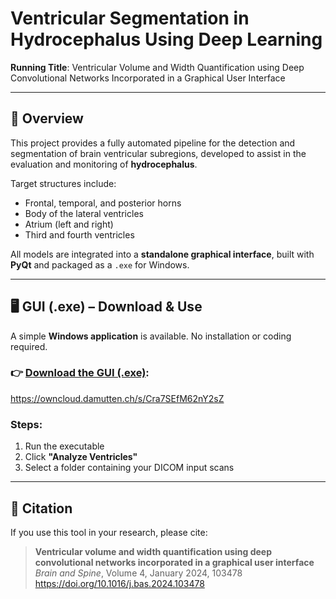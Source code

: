 # Ventricular Segmentation in Hydrocephalus Using Deep Learning

**Running Title**: Ventricular Volume and Width Quantification using Deep Convolutional Networks Incorporated in a Graphical User Interface  

---

## 🧠 Overview

This project provides a fully automated pipeline for the detection and segmentation of brain ventricular subregions, developed to assist in the evaluation and monitoring of **hydrocephalus**.

Target structures include:
- Frontal, temporal, and posterior horns  
- Body of the lateral ventricles  
- Atrium (left and right)  
- Third and fourth ventricles

All models are integrated into a **standalone graphical interface**, built with **PyQt** and packaged as a `.exe` for Windows.

---

## 🖥️ GUI (.exe) – Download & Use

A simple **Windows application** is available. No installation or coding required.

### 👉 [**Download the GUI (.exe)**]([https://your-download-link.com](https://owncloud.damutten.ch/s/Cra7SEfM62nY2sZ)):
https://owncloud.damutten.ch/s/Cra7SEfM62nY2sZ

### Steps:
1. Run the executable
2. Click **"Analyze Ventricles"**  
3. Select a folder containing your DICOM input scans  

---

## 📄 Citation

If you use this tool in your research, please cite:

> **Ventricular volume and width quantification using deep convolutional networks incorporated in a graphical user interface**  
> *Brain and Spine*, Volume 4, January 2024, 103478  
> https://doi.org/10.1016/j.bas.2024.103478

